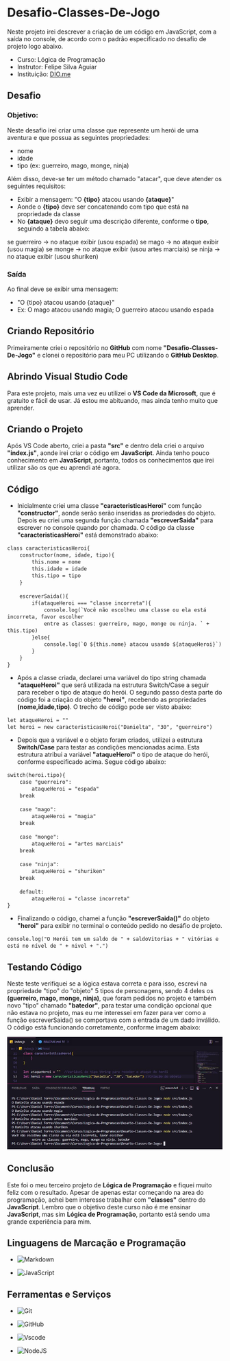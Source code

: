 # Desafio-Classes-De-Jogo

Neste projeto irei descrever a criação de um código em JavaScript, com a saída no console, de acordo com o padrão especificado no desafio de projeto logo abaixo.

- Curso: Lógica de Programação
- Instrutor: Felipe Silva Aguiar
- Instituição: [DIO.me](https://www.dio.me/)

## Desafio

### Objetivo:

Neste desafio irei criar uma classe que represente um herói de uma aventura e que possua as seguintes propriedades:

- nome
- idade
- tipo (ex: guerreiro, mago, monge, ninja)

Além disso, deve-se ter um método chamado "atacar", que deve atender os seguintes requisitos:

- Exibir a mensagem: "O __{tipo}__ atacou usando __{ataque}__"
- Aonde o __{tipo}__ deve ser concatenando com tipo que está na propriedade da classe
- No __{ataque}__ devo seguir uma descrição diferente, conforme o __tipo__, seguindo a tabela abaixo:

se guerreiro -> no ataque exibir (usou espada)
se mago -> no ataque exibir (usou magia)
se monge -> no ataque exibir (usou artes marciais)
se ninja -> no ataque exibir (usou shuriken)

### Saída

Ao final deve se exibir uma mensagem:

- "O {tipo} atacou usando {ataque}"
- Ex: O mago atacou usando magia; O guerreiro atacou usando espada

## Criando Repositório

Primeiramente criei o repositório no __GitHub__ com nome __"Desafio-Classes-De-Jogo"__ e clonei o repositório para meu PC utilizando o __GitHub Desktop__.

## Abrindo Visual Studio Code

Para este projeto, mais uma vez eu utilizei o __VS Code da Microsoft__, que é gratuito e fácil de usar. Já estou me abituando, mas ainda tenho muito que aprender.

## Criando o Projeto

Após VS Code aberto, criei a pasta __"src"__ e dentro dela criei o arquivo __"index.js"__, aonde irei criar o código em __JavaScript__. Ainda tenho pouco conhecimento em  __JavaScript__, portanto, todos os conhecimentos que irei utilizar são os que eu aprendi até agora.

## Código

- Inicialmente criei uma classe __"caracteristicasHeroi"__ com função __"constructor"__, aonde serão serão inseridas as proriedades do objeto. Depois eu criei uma segunda função chamada __"escreverSaida"__ para escrever no console quando por chamada. O código da classe __"caracteristicasHeroi"__ está demonstrado abaixo:

```
class caracteristicasHeroi{
    constructor(nome, idade, tipo){
        this.nome = nome
        this.idade = idade
        this.tipo = tipo
    }

    escreverSaida(){
        if(ataqueHeroi === "classe incorreta"){
            console.log(`Você não escolheu uma classe ou ela está incorreta, favor escolher 
            entre as classes: guerreiro, mago, monge ou ninja. ` + this.tipo)
        }else{
            console.log(`O ${this.nome} atacou usando ${ataqueHeroi}`)
        }
    }
}
```

- Após a classe criada, declarei uma variável do tipo string chamada __"ataqueHeroi"__ que será utilizada na estrutura Switch/Case a seguir para receber o tipo de ataque do herói. O segundo passo desta parte do código foi a criação do objeto __"heroi"__, recebendo as propriedades __(nome,idade,tipo)__. O trecho de código pode ser visto abaixo:

```
let ataqueHeroi = ""
let heroi = new caracteristicasHeroi("Danielta", "30", "guerreiro")
```

- Depois que a variável e o objeto foram criados, utilizei a estrutura __Switch/Case__ para testar as condições mencionadas acima. Esta estrutura atribui a variável __"ataqueHeroi"__ o tipo de ataque do herói, conforme especificado acima. Segue código abaixo:

```
switch(heroi.tipo){ 
    case "guerreiro":
        ataqueHeroi = "espada"
    break

    case "mago":
        ataqueHeroi = "magia"
    break

    case "monge":
        ataqueHeroi = "artes marciais"
    break

    case "ninja":
        ataqueHeroi = "shuriken"
    break

    default:
        ataqueHeroi = "classe incorreta"
}
```

- Finalizando o código, chamei a função __"escreverSaida()"__ do objeto __"heroi"__ para exibir no terminal o conteúdo pedido no desáfio de projeto.

```
console.log("O Herói tem um saldo de " + saldoVitorias + " vitórias e está no nível de " + nivel + ".")
```

## Testando Código

Neste teste verifiquei se a lógica estava correta e para isso, escrevi na propriedade "tipo" do "objeto" 5 tipos de personagens, sendo 4 deles os __(guerreiro, mago, monge, ninja)__, que foram pedidos no projeto e também novo "tipo" chamado __"batedor"__, para testar uma condição opcional que não estava no projeto, mas eu me interessei em fazer para ver como a função escreverSaida() se comportava com a entrada de um dado inválido. O código está funcionando corretamente, conforme imagem abaixo:

<img src="Image/TestesTiposHerois.JPG">


## Conclusão

Este foi o meu terceiro projeto de __Lógica de Programação__ e fiquei muito feliz com o resultado. Apesar de apenas estar começando na area do programação, achei bem interesse trabalhar com __"classes"__ dentro do __JavaScript__. Lembro que o objetivo deste curso não é me ensinar __JavaScript__, mas sim __Lógica de Programação__, portanto está sendo uma grande experiência para mim.

## Linguagens de Marcação e Programação

- ![Markdown](https://img.shields.io/badge/Markdown-000?style=for-the-badge&logo=markdown)

- ![JavaScript](https://img.shields.io/badge/JavaScript-F7DF1E?style=for-the-badge&logo=javascript&logoColor=black)

## Ferramentas e Serviços

- ![Git](https://img.shields.io/badge/GIT-E44C30?style=for-the-badge&logo=git&logoColor=white)

- ![GitHub](https://img.shields.io/badge/GitHub-100000?style=for-the-badge&logo=github&logoColor=white)

- ![Vscode](https://img.shields.io/badge/Vscode-007ACC?style=for-the-badge&logo=visual-studio-code&logoColor=white)

- ![NodeJS](https://img.shields.io/badge/node.js-6DA55F?style=for-the-badge&logo=node.js&logoColor=white)